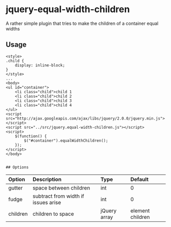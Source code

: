 # jquery-equal-width-children

A rather simple plugin that tries to make the children of a container equal widths


## Usage


	<style>
	.child {
		display: inline-block;
	}
	</style>
	...
	<body>
	<ul id="container">
		<li class="child">child 1
		<li class="child">child 2
		<li class="child">child 3
		<li class="child">child 4
	</ul>
	<script src="http://ajax.googleapis.com/ajax/libs/jquery/2.0.0/jquery.min.js"></script>
	<script src="../src/jquery.equal-width-children.js"></script>		
	<script>
		$(function() {
			$("#container").equalWidthChildren();
		});
	</script>		
	</body>


	## Options

| Option        | Description                         | Type           | Default          |
|:--------------|:------------------------------------|:---------------|:-----------------|
| gutter        | space between children              | int            | 0                |
| fudge         | subtract from width if issues arise | int            | 0                |
| children      | children to space                   | jQuery array   | element children |